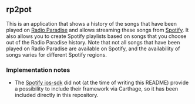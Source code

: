 ## rp2pot

This is an application that shows a history of the songs that have been played on
[Radio Paradise](http://www.radioparadise.com/) and allows streaming these songs
from [Spotify](https://www.spotify.com/).  It also allows you to create Spotify
playlists based on songs that you choose out of the Radio Paradise history.  Note
that not all songs that have been played on Radio Paradise are available on Spotify,
and the availability of songs varies for different Spotify regions.


### Implementation notes
* The [Spotify ios-sdk](https://github.com/spotify/ios-sdk/) did not (at the time of
  writing this README) provide a possibility to include their framework via Carthage,
  so it has been included directly in this repository.

